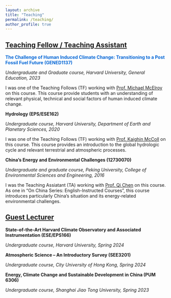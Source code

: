 ```yaml
---
layout: archive
title: "Teaching"
permalink: /teaching/
author_profile: true
---
```


<!--{% if author.googlescholar %}
  You can also find my articles on <u><a href="{{author.googlescholar}}">my Google Scholar profile</a>.</u>
{% endif %}

{% include base_path %}

{% for post in site.publications reversed %}
  {% include archive-single.html %}
{% endfor %}
-->

<!--- \* denotes equally contributing authors -->


## **<ins>Teaching Fellow / Teaching Assistant</ins>**

<span style="color: #0366d6;">**The Challenge of Human Induced Climate Change: Transitioning to a Post Fossil Fuel Future (GENED1137)**<span style="color: #0366d6;">

*Undergraduate and Graduate course, Harvard University, General Education, 2023*

I was one of the Teaching Follows (TF) working with [Prof. Michael McElroy](https://scholar.harvard.edu/mbm) on this course. This course provide students with an understanding of relevant physical, technical and social factors of human induced climate change.

**Hydrology (EPS/ESE162)**

*Undergraduate course, Harvard University, Department of Earth and Planetary Sciences, 2020*

I was one of the Teaching Follows (TF) working with [Prof. Kaighin McColl](https://www.kaighin.org/) on this course. This course provides an introduction to the global hydrologic cycle and relevant terrestrial and atmospheric processes.

**China’s Energy and Environmental Challenges (12730070)**

*Undergraduate and graduate course, Peking University, College of Environmental Sciences and Engineering, 2016*

I was the Teaching Assiatant (TA) working with [Prof. Qi Chen](https://scholar.google.com/citations?user=QgN0jXcAAAAJ&hl=en) on this course. As one in “On China Series: English-Instructed Courses”, this course introduces particularly China’s situation and its energy-related environmental challenges.

## **<ins>Guest Lecturer</ins>**

**State-of-the-Art Harvard Climate Observatory and Associated Instrumentation (ESE/EPS166)** 

*Undergraduate course, Harvard University, Spring 2024*

**Atmospheric Science – An Introductory Survey (SEE3201)** 

*Undergraduate course, City University of Hong Kong, Spring 2024*

**Energy, Climate Change and Sustainable Development in China (PUM 6306)** 

*Undergraduate course, Shanghai Jiao Tong University, Spring 2023*


